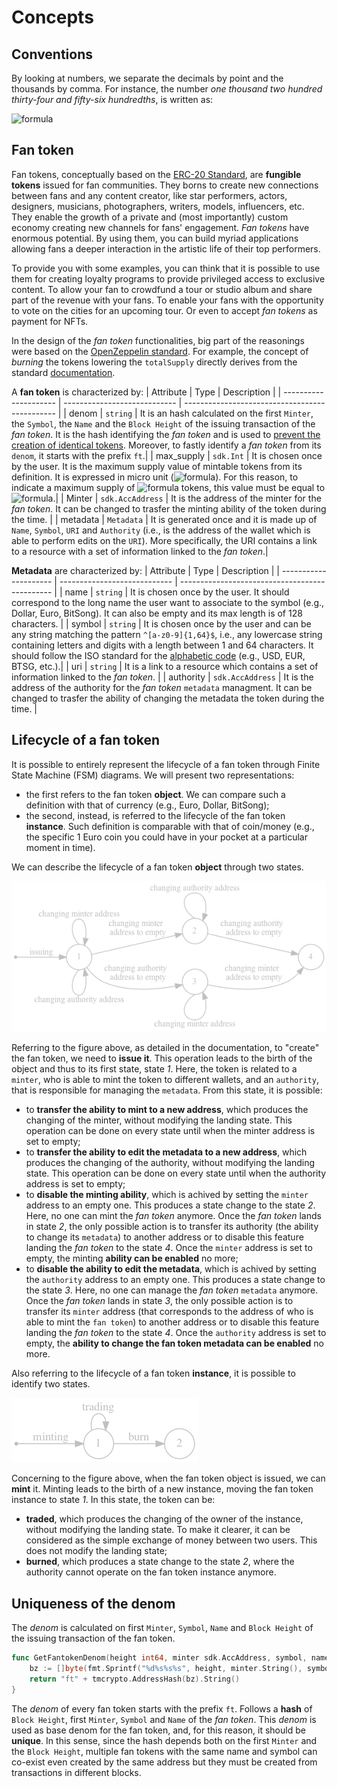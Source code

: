 <!--
order: 1
-->

# Concepts

## Conventions

By looking at numbers, we separate the decimals by point and the thousands by comma. For instance, the number _one thousand two hundred thirty-four and fifty-six hundredths_, is written as:

![formula](https://render.githubusercontent.com/render/math?math=\color{gray}1,234.56)

## Fan token

Fan tokens, conceptually based on the [ERC-20 Standard](https://ethereum.org/it/developers/docs/standards/tokens/erc-20), are **fungible tokens** issued for fan communities. They borns to create new connections between fans and any content creator, like star performers, actors, designers, musicians, photographers, writers, models, influencers, etc.
They enable the growth of a private and (most importantly) custom economy creating new channels for fans' engagement.
_Fan tokens_ have enormous potential. By using them, you can build myriad applications allowing fans a deeper interaction in the artistic life of their top performers.

To provide you with some examples, you can think that it is possible to use them for creating loyalty programs to provide privileged access to exclusive content. To allow your fan to crowdfund a tour or studio album and share part of the revenue with your fans. To enable your fans with the opportunity to vote on the cities for an upcoming tour. Or even to accept _fan tokens_ as payment for NFTs.

In the design of the _fan token_ functionalities, big part of the reasonings were based on the [OpenZeppelin standard](https://docs.openzeppelin.com/contracts/4.x/api/token/erc20). For example, the concept of *burning* the tokens lowering the `totalSupply` directly derives from the standard [documentation](https://docs.openzeppelin.com/contracts/4.x/api/token/erc20#ERC20-_burn-address-uint256-).

A **fan token** is characterized by:
| Attribute | Type | Description |
| --------------------- | ---------------------------- | ---------------------------------------------- |
| denom | `string` | It is an hash calculated on the first `Minter`, the `Symbol`, the `Name` and the `Block Height` of the issuing transaction of the _fan token_. It is the hash identifying the _fan token_ and is used to [prevent the creation of identical tokens](#Uniqueness-of-the-denom). Moreover, to fastly identify a _fan token_ from its `denom`, it starts with the prefix `ft`.|
| max_supply | `sdk.Int` | It is chosen once by the user. It is the maximum supply value of mintable tokens from its definition. It is expressed in micro unit (![formula](https://render.githubusercontent.com/render/math?math=\color{gray}\mu=10^{-6})). For this reason, to indicate a maximum supply of ![formula](https://render.githubusercontent.com/render/math?math=\color{gray}456) tokens, this value must be equal to ![formula](https://render.githubusercontent.com/render/math?math=\color{gray}456\cdot10^{6}=456,000,000).|
| Minter | `sdk.AccAddress` | It is the address of the minter for the _fan token_. It can be changed to trasfer the minting ability of the token during the time. |
| metadata | `Metadata` | It is generated once and it is made up of `Name`, `Symbol`, `URI` and `Authority` (i.e., is the address of the wallet which is able to perform edits on the `URI`). More specifically, the URI contains a link to a resource with a set of information linked to the _fan token_.|

**Metadata** are characterized by:
| Attribute | Type | Description |
| --------------------- | ---------------------------- | ---------------------------------------------- |
| name | `string` | It is chosen once by the user. It should correspond to the long name the user want to associate to the symbol (e.g., Dollar, Euro, BitSong). It can also be empty and its max length is of 128 characters. |
| symbol | `string` | It is chosen once by the user and can be any string matching the pattern `^[a-z0-9]{1,64}$`, i.e., any lowercase string containing letters and digits with a length between 1 and 64 characters. It should follow the ISO standard for the [alphabetic code](https://www.iso.org/iso-4217-currency-codes.html) (e.g., USD, EUR, BTSG, etc.).|
| uri | `string` | It is a link to a resource which contains a set of information linked to the _fan token_. |
| authority | `sdk.AccAddress` | It is the address of the authority for the _fan token_ `metadata` managment. It can be changed to trasfer the ability of changing the metadata the token during the time. |


## Lifecycle of a fan token

It is possible to entirely represent the lifecycle of a fan token through Finite State Machine (FSM) diagrams. We will present two representations:

- the first refers to the fan token **object**. We can compare such a definition with that of currency (e.g., Euro, Dollar, BitSong);
- the second, instead, is referred to the lifecycle of the fan token **instance**. Such definition is comparable with that of coin/money (e.g., the specific 1 Euro coin you could have in your pocket at a particular moment in time).

We can describe the lifecycle of a fan token **object** through two states.

![Fantoken object lifecycle](img/fantoken_object_lifecycle.png "Fantoken object lifecycle")

Referring to the figure above, as detailed in the documentation, to "create" the fan token, we need to **issue it**. This operation leads to the birth of the object and thus to its first state, state _1_. Here, the token is related to a `minter`, who is able to mint the token to different wallets, and an `authority`, that is responsible for managing the `metadata`. From this state, it is possible:

- to **transfer the ability to mint to a new address**, which produces the changing of the minter, without modifying the landing state. This operation can be done on every state until when the minter address is set to empty;
- to **transfer the ability to edit the metadata to a new address**, which produces the changing of the authority, without modifying the landing state. This operation can be done on every state until when the authority address is set to empty;
- to **disable the minting ability**, which is achived by setting the `minter` address to an empty one. This produces a state change to the state _2_. Here, no one can mint the _fan token_ anymore.
Once the _fan token_ lands in state _2_, the only possible action is to transfer its authority (the ability to change its `metadata`) to another address or to disable this feature landing the _fan token_ to the state _4_. Once the `minter` address is set to empty, the minting **ability can be enabled** no more;
- to **disable the ability to edit the metadata**, which is achived by setting the `authority` address to an empty one. This produces a state change to the state _3_. Here, no one can manage the _fan token_ `metadata` anymore.
Once the _fan token_ lands in state _3_, the only possible action is to transfer its `minter` address (that corresponds to the address of who is able to mint the `fan token`) to another address or to disable this feature landing the _fan token_ to the state _4_. Once the `authority` address is set to empty, the **ability to change the fan token metadata can be enabled** no more.

Also referring to the lifecycle of a fan token **instance**, it is possible to identify two states.

![Fantoken instance lifecycle](img/fantoken_instance_lifecycle.png "Fantoken instance lifecycle")

Concerning to the figure above, when the fan token object is issued, we can **mint** it. Minting leads to the birth of a new instance, moving the fan token instance to state _1_. In this state, the token can be:

- **traded**, which produces the changing of the owner of the instance, without modifying the landing state. To make it clearer, it can be considered as the simple exchange of money between two users. This does not modify the landing state;
- **burned**, which produces a state change to the state _2_, where the authority cannot operate on the fan token instance anymore.

## Uniqueness of the denom

The _denom_ is calculated on first `Minter`, `Symbol`, `Name` and `Block Height` of the issuing transaction of the fan token. 

```go
func GetFantokenDenom(height int64, minter sdk.AccAddress, symbol, name string) string {
	bz := []byte(fmt.Sprintf("%d%s%s%s", height, minter.String(), symbol, name))
	return "ft" + tmcrypto.AddressHash(bz).String()
}
```

The _denom_ of every fan token starts with the prefix `ft`. Follows a **hash** of `Block Height`, first `Minter`, `Symbol` and `Name` of the _fan token_. This _denom_ is used as base denom for the fan token, and, for this reason, it should be **unique**. In this sense, since the hash depends both on the first `Minter` and the `Block Height`, multiple fan tokens with the same name and symbol can co-exist even created by the same address but they must be created from transactions in different blocks.

